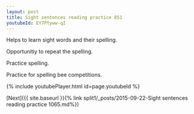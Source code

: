 ```yaml
---
layout: post
title: Sight sentences reading practice 851
youtubeId: EY7Ptyww-qI
---
```

 
 
Helps to learn sight words and their spelling.

Opportunitiy to repeat the spelling. 

Practice spelling. 
 
Practice for spelling bee competitions. 
 
{% include youtubePlayer.html id=page.youtubeId %}
 
 

[Next]({{ site.baseurl }}{% link  split1/_posts/2015-09-22-Sight sentences reading practice 1065.md%})
 
